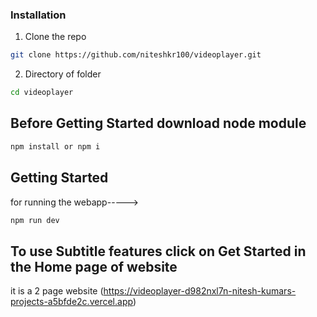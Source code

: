 ### Installation

1. Clone the repo

```sh
git clone https://github.com/niteshkr100/videoplayer.git
```

2. Directory of folder
```sh
cd videoplayer
```

## Before Getting Started download node module
```sh
npm install or npm i
```

## Getting Started
for running the webapp----->
```sh
npm run dev
```
## To use Subtitle features click on Get Started in the Home page of website
it is a 2 page website (https://videoplayer-d982nxl7n-nitesh-kumars-projects-a5bfde2c.vercel.app)

